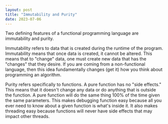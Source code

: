 ```yaml
---
layout: post
title: "Immutability and Purity"
date: 2023-07-06
---
```


Two defining features of a functional programming language are immutability and purity. 

Immutability refers to data that is created during the runtime of the program.
Immutability means that once data is created, it cannot be altered. This means that to "change" data, one must create
new data that has the "changes" that they desire. If you are coming from a non-functional language, then
this idea fundamentally changes (get it) how you think about programming an algorithm. 

Purity refers specifically to functions. A pure function has no "side effects." This means that it doesn't
change any data or do anything that is outside the function. A pure function will do the same thing
100% of the time given the same parameters. This makes debugging function easy because all you ever need
to know about a given function is what's inside it. It also makes threading easy because functions will
never have side effects that may impact other threads.